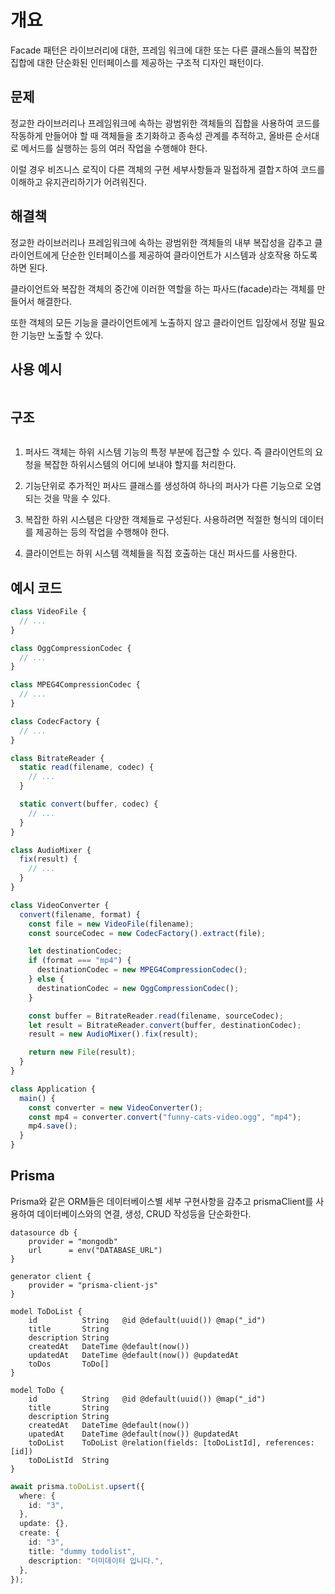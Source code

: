 # 개요

Facade 패턴은 라이브러리에 대한, 프레임 워크에 대한 또는 다른 클래스들의 복잡한 집합에 대한 단순화된 인터페이스를 제공하는 구조적 디자인 패턴이다.

## 문제

정교한 라이브러리나 프레임워크에 속하는 광범위한 객체들의 집합을 사용하여 코드를 작동하게 만들어야 할 때 객체들을 초기화하고 종속성 관계를 추적하고, 올바른 순서대로 메서드를 실행하는 등의 여러 작업을 수행해야 한다.

이럴 경우 비즈니스 로직이 다른 객체의 구현 세부사항들과 밀접하게 결합ㅈ하여 코드를 이해하고 유지관리하기가 어려워진다.

## 해결책

정교한 라이브러리나 프레임워크에 속하는 광범위한 객체들의 내부 복잡성을 감추고 클라이언트에게 단순한 인터페이스를 제공하여 클라이언트가 시스템과 상호작용 하도록 하면 된다.

클라이언트와 복잡한 객체의 중간에 이러한 역할을 하는 파사드(facade)라는 객체를 만들어서 해결한다.

또한 객체의 모든 기능을 클라이언트에게 노출하지 않고 클라이언트 입장에서 정말 필요한 기능만 노출할 수 있다.

## 사용 예시

<img src='https://refactoring.guru/images/patterns/diagrams/facade/live-example-ko-2x.png' alt=''>

## 구조

<img src="https://refactoring.guru/images/patterns/diagrams/facade/structure-indexed-2x.png" alt="">

1. 퍼사드 객체는 하위 시스템 기능의 특정 부분에 접근할 수 있다. 즉 클라이언트의 요청을 복잡한 하위시스템의 어디에 보내야 할지를 처리한다.

2. 기능단위로 추가적인 퍼사드 클래스를 생성하여 하나의 퍼사가 다른 기능으로 오염되는 것을 막을 수 있다.

3. 복잡한 하위 시스템은 다양한 객체들로 구성된다. 사용하려면 적절한 형식의 데이터를 제공하는 등의 작업을 수행해야 한다.

4. 클라이언트는 하위 시스템 객체들을 직접 호출하는 대신 퍼사드를 사용한다.

## 예시 코드

```js
class VideoFile {
  // ...
}

class OggCompressionCodec {
  // ...
}

class MPEG4CompressionCodec {
  // ...
}

class CodecFactory {
  // ...
}

class BitrateReader {
  static read(filename, codec) {
    // ...
  }

  static convert(buffer, codec) {
    // ...
  }
}

class AudioMixer {
  fix(result) {
    // ...
  }
}

class VideoConverter {
  convert(filename, format) {
    const file = new VideoFile(filename);
    const sourceCodec = new CodecFactory().extract(file);

    let destinationCodec;
    if (format === "mp4") {
      destinationCodec = new MPEG4CompressionCodec();
    } else {
      destinationCodec = new OggCompressionCodec();
    }

    const buffer = BitrateReader.read(filename, sourceCodec);
    let result = BitrateReader.convert(buffer, destinationCodec);
    result = new AudioMixer().fix(result);

    return new File(result);
  }
}

class Application {
  main() {
    const converter = new VideoConverter();
    const mp4 = converter.convert("funny-cats-video.ogg", "mp4");
    mp4.save();
  }
}
```

## Prisma

Prisma와 같은 ORM들은 데이터베이스별 세부 구현사항을 감추고 prismaClient를 사용하여 데이터베이스와의 연결, 생성, CRUD 작성등을 단순화한다.

```prisma
datasource db {
    provider = "mongodb"
    url      = env("DATABASE_URL")
}

generator client {
    provider = "prisma-client-js"
}

model ToDoList {
    id          String   @id @default(uuid()) @map("_id")
    title       String
    description String
    createdAt   DateTime @default(now())
    updatedAt   DateTime @default(now()) @updatedAt
    toDos       ToDo[]
}

model ToDo {
    id          String   @id @default(uuid()) @map("_id")
    title       String
    description String
    createdAt   DateTime @default(now())
    upatedAt    DateTime @default(now()) @updatedAt
    toDoList    ToDoList @relation(fields: [toDoListId], references: [id])
    toDoListId  String
}
```

```ts
await prisma.toDoList.upsert({
  where: {
    id: "3",
  },
  update: {},
  create: {
    id: "3",
    title: "dummy todolist",
    description: "더미데이터 입니다.",
  },
});
```
